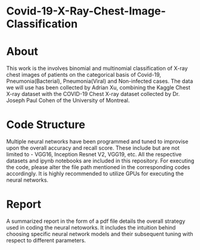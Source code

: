 # Covid-19-X-Ray-Chest-Image-Classification
# About
This work is the involves binomial and multinomial classification of X-ray chest images of patients on the categorical basis of Covid-19, Pneumonia(Bacterial), Pneumonia(Viral) and Non-infected cases. The data we will use has been collected by Adrian Xu, combining the Kaggle Chest X-ray dataset with the COVID-19 Chest X-ray dataset collected by Dr. Joseph Paul Cohen of the University of Montreal.

# Code Structure
Multiple neural networks have been programmed and tuned to improvise upon the overall accuracy and recall score. These include but are not limited to - VGG16, Inception Resnet V2, VGG19, etc.  All the respective datasets and ipynb notebooks are included in this repository. For executing the code, please alter the file path mentioned in the corresponding codes accordingly. It is highly recommended to utilize GPUs for executing the neural networks.

# Report
A summarized report in the form of a pdf file details the overall strategy used in coding the neural netoworks. It includes the intuition behind choosing specific neural network models and their subsequent tuning with respect to different parameters.
